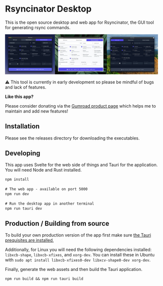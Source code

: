 # Rsyncinator Desktop

This is the open source desktop and web app for Rsyncinator, the GUI tool for generating rsync commands.

![Rsyncinator Preview on MacOS and Windows 10](/rsyncinator-preview.jpg)

⚠️ This tool is currently in early development so please be mindful of bugs and lack of features.

**Like this app?**

Please consider donating via the [Gumroad product page](https://snipline.gumroad.com/l/rsyncinator-desktop) which helps me to maintain and add new features!

## Installation

Please see the releases directory for downloading the executables.

## Developing

This app uses Svelte for the web side of things and Tauri for the application. You will need Node and Rust installed.


```
npm install

# The web app - available on port 5000
npm run dev 

# Run the desktop app in another terminal
npm run tauri dev
```

## Production / Building from source

To build your own production version of the app first make sure [the Tauri prequisites are installed](https://tauri.studio/en/docs/getting-started/intro), 

Additionally, for Linux you will need the following dependencies installed: `libxcb-shape`, `libxcb-xfixes`, and `xorg-dev`. You can install these in Ubuntu with `sudo apt install libxcb-xfixes0-dev libxcv-shape0-dev xorg-dev`.

Finally, generate the web assets and then build the Tauri application.


```
npm run build && npm run tauri build
```

